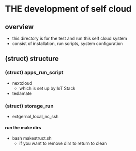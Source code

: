 #  THE development of self cloud
## overview
- this directory is for the test and run this self cloud system
- consist of installation, run scripts, system configuration

## (struct) structure
### (struct) apps_run_script
- nextcloud
  - which is set up by IoT Stack   
- teslamate
### (struct) storage_run
- extgernal_local_nc_ssh
#### run the make dirs
- bash makestruct.sh
  - if you want to remove dirs to return to clean  
